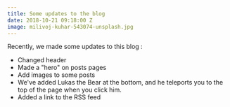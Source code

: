 ```yaml
---
title: Some updates to the blog
date: 2018-10-21 09:18:00 Z
image: milivoj-kuhar-543074-unsplash.jpg
---
```


Recently, we made some updates to this blog : 

- Changed header
- Made a "hero" on posts pages
- Add images to some posts
- We've added Lukas the Bear at the bottom, and he teleports you to the top of the page when you click him.
- Added a link to the RSS feed